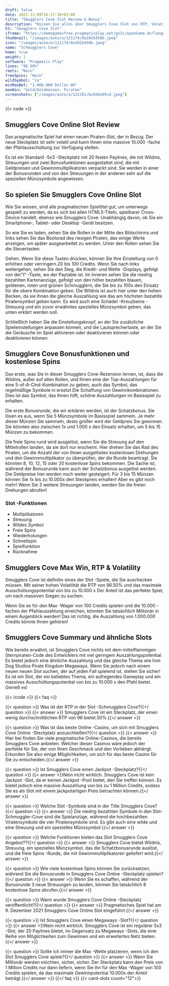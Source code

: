 ```yaml
---
draft: false
date: 2022-11-09T16:17:38+03:00
title: "Smugglers Cove Slot Review & Bonus"
description: "Wissen Sie alles über Smugglers Cove Slot von RTP, Volatilität, Auszahlungen, Funktionen und Boni von Pragmatic Play von den besten Online -Casinos!"
h1: "Smugglers Cove Slot"
iframe: "https://demogamesfree.pragmaticplay.net/gs2c/openGame.do?lang=en&cur=EUR&gameSymbol=vs20smugcove"
thumbnail: "/images/auto/o/121174/0a202b450b.jpeg"
icon: "/images/auto/o/121174/0a202b450b.jpeg"
name: "Schmugglers Cove"
home: true
weight: 1
software: "Pragmatic Play"
lines: "96.50%"
reels: "Nein"
freeSpins: "Hoch"
wildSymbol: "Ja"
minMaxBet: "1.000.000 Dollar.00"
maxWin: "Gold/Goldmünzen, Piraten"
screenshots: ["/images/auto/o/121201/bc026e89cd.jpeg"]
---
```


{{< code >}}<h2>Smugglers Cove Online Slot Review</h2><p>Das pragmatische Spiel hat einen neuen Piraten-Slot, der in Bezug. Der neue Steckplatz ist sehr volatil und kann Ihnen eine massive 10.000 -fache der Pfahlausschüttung zur Verfügung stellen.</p><p>Es ist ein Standard -5x3 -Steckplatz mit 20 festen Paylines, die mit Wildnis, Streuungen und zwei Bonusfunktionen ausgestattet sind, die mit Geldpreisen und Gewinnmultiplikatoren verpackt sind. Sie werden in einer der Bonusrunden und von den Streuungen in der anderen sehr auf die speziellen Münzsymbole angewiesen.</p><h2>So spielen Sie Smugglers Cove Online Slot</h2><p>Wie Sie wissen, sind alle pragmatischen Spieltitel gut, um unterwegs gespielt zu werden, da es sich bei allen HTML5-Titeln, spielbarer Cross-Device handelt, ebenso wie Smugglers Cove. Unabhängig davon, ob Sie ein Smartphone-, Tablet- oder Desktop -Gerät besitzen.</p><p>So wie Sie es laden, sehen Sie die Rollen in der Mitte des Bildschirms und links sehen Sie das Bootsrad des riesigen Piraten, das einige Werte anzeigen, um später ausgearbeitet zu werden. Unter den Rollen sehen Sie die Steuertasten.</p><p>Gehen. Wenn Sie diese Tasten drücken, können Sie Ihre Einstellung von 0 erhöhen oder verringern.20 bis 100 Credits. Wenn Sie nach links weitergehen, sehen Sie den Sieg, die Kredit- und Wette -Displays, gefolgt von der"I" -Taste, wo der Paytable ist. Im Inneren sehen Sie die niedrig bezahlten Kartenanzüge, gefolgt von den höher bezahlten blauen, goldenen, roten und grünen Schmugglern, die Sie bis zu 100x den Einsatz für die obere Kombination geben. Die Wildnis ist auch hier unter den hohen Becken, da sie Ihnen die gleiche Auszahlung wie das am höchsten bezahlte Piratensymbol geben kann. Es wird auch eine Schädel -Kreuzbeine -Streuung und ein zuvor erwähntes spezielles Münzsymbol geben, das unten erklärt werden soll.</p><p>Schließlich haben Sie die Einstellungsknopf, an der Sie zusätzliche Spieleinstellungen anpassen können, und die Lautsprechertaste, an der Sie die Geräusche im Spiel aktivieren oder deaktivieren können oder deaktivieren können.</p><h2>Smugglers Cove Bonusfunktionen und kostenlose Spins</h2><p>Das erste, was Sie in dieser Smugglers Cove-Rezension lernen, ist, dass die Wildnis, außer auf allen Rollen, und Ihnen eine der Top-Auszahlungen für eine 5-of-A-Cind-Kombination zu geben, auch das Symbol, das regelmäßige Symbole in ersetzt Die Schaffung von Gewinnkombinationen. Dies ist das Symbol, das Ihnen hilft, schöne Auszahlungen im Basisspiel zu erhalten.</p><p>Die erste Bonusrunde, die wir erklären werden, ist der Schatzbonus. Sie lösen es aus, wenn Sie 5 Münzsymbole im Basisspiel sammeln. Je mehr dieser Münzen Sie sammeln, desto größer wird der Geldpreis Sie gewinnen. Sie könnten also zwischen 1x und 1.000 x den Einsatz erhalten, um 5 bis 15 Münzen zu bekommen.</p><p>Die freie Spins rund wird ausgelöst, wenn Sie die Streuung auf den Mittelrollen landen, da sie dort nur erscheint. Hier drehen Sie das Rad des Piraten, um die Anzahl der von Ihnen ausgelösten kostenlosen Drehungen und den Gewinnmultiplikator zu überprüfen, der die Runde beantragt. Sie könnten 8, 10, 12, 15 oder 20 kostenlose Spins bekommen. Die Sache ist, während der Bonusrunde kann auch der Schatzbonus ausgelöst werden. Die Geldpreise hier werden noch weiter gesteigert. Für 3 bis 15 Münzen können Sie 1x bis zu 10.000x den Steckpreis erhalten! Aber es gibt noch mehr! Wenn Sie 3 weitere Streuungen landen, werden Sie die freien Drehungen abrufen!</p><h3>
Slot -Funktionen</h3><ul>
<li></span>
Multiplikatoren</li>
<li></span>
Streuung</li>
<li></span>
Wildes Symbol</li>
<li></span>
Freie Spins</li>
<li></span>
Wiederholungen</li>
<li></span>
Schnellspin</li>
<li></span>
Spielfunktion</li>
<li></span>
Rücknahme</li></ul><h2>Smugglers Cove Max Win, RTP & Volatility</h2><p>Smugglers Cove ist definitiv eines der Slot -Spiele, die Sie auschecken müssen. Mit seiner hohen Volatilität die RTP von 96.50% und das maximale Ausschüttungspotential von bis zu 10.000 x Der Anteil ist das perfekte Spiel, um nach massiven Siegen zu suchen.</p><p>Wenn Sie es für den Max -Wager von 100 Credits spielen und die 10.000 -fachen der Pfahlauszahlung erreichen, könnten Sie tatsächlich Millionär in einem Augenblick werden! Das ist richtig, die Auszahlung von 1.000.000 Credits könnte Ihnen gehören!</p><h2>Smugglers Cove Summary und ähnliche Slots</h2><p>Wie bereits erwähnt, ist Smugglers Cove nichts mit dem mittelflammigen Sternpiraten-Code des Entwicklers mit viel geringem Auszahlungspotential. Es bietet jedoch eine ähnliche Auszahlung und das gleiche Thema wie Iron Dog Studios Pirate Kingdom Megaways. Wenn Sie jedoch nach einem neuen neuen Slot suchen, der auf jeden Fall spielend ist, stellen Sie sicher! Es ist ein Slot, der ein beliebtes Thema, ein aufregendes Gameplay und ein massives Ausschüttungspotential von bis zu 10.000 x den Pfahl bietet. Genieß es!</p>
{{< /code >}}
{{< faq >}}

{{< question >}} Was ist der RTP in der Slot -Schmugglers Cove?{{</ question >}}
{{< answer >}} Smugglers Cove ist ein Steckplatz, der einen wenig durchschnittlichen RTP von 96 bietet.50%.{{</ answer >}}

{{< question >}} Was ist das beste Online -Casino, um sich mit Smugglers Cove Online -Steckplatz anzuschließen?{{</ question >}}
{{< answer >}} Hier bei finden Sie viele pragmatische Online-Casinos, die bereits Smugglers Cove anbieten. Welcher dieser Casinos wäre jedoch der perfekte für Sie, der von Ihren Geschmack und den Vorlieben abhängt. Erkunden Sie also einige Möglichkeiten, um sich für das beste Casino für Sie zu entscheiden.{{</ answer >}}

{{< question >}} Ist Smugglers Cove einen Jackpot -Steckplatz?{{</ question >}}
{{< answer >}}Nein nicht wirklich. Smugglers Cove ist kein Jackpot -Slot, da er keinen Jackpot -Pool bietet, den Sie treffen können. Es bietet jedoch eine massive Auszahlung von bis zu 1 Million Credits, sodass Sie es als Slot mit einem jackpotartigen Preis betrachten können.{{</ answer >}}

{{< question >}} Welche Slot -Symbole sind in der Title Smugglers Cove?{{</ question >}}
{{< answer >}} Die niedrig bezahlten Symbole in den Slot-Schmuggler-Cove sind die Spielanzüge, während die hochbezahlten Viratensymbole die vier Piratensymbole sind. Es gibt auch eine wilde und eine Streuung und ein spezielles Münzsymbol.{{</ answer >}}

{{< question >}} Welche Funktionen bieten das Slot Smugglers Cove Angebot??{{</ question >}}
{{< answer >}} Smugglers Cove bietet Wildnis, Streuung, ein spezielles Münzsymbol, das die Schatzbonusrunde auslöst, und die freie Spins -Runde, die mit Gewinnmultiplikatoren geliefert wird.{{</ answer >}}

{{< question >}} Wie viele kostenlose Spins können Sie zurücksetzen, während Sie die Bonusrunde in Smugglers Cove Online -Steckplatz spielen?{{</ question >}}
{{< answer >}} Wenn Sie es schaffen, während der Bonusrunde 3 neue Streuungen zu landen, können Sie tatsächlich 8 kostenlose Spins abrufen.{{</ answer >}}

{{< question >}} Wann wurde Smugglers Cove Online -Steckplatz veröffentlicht?{{</ question >}}
{{< answer >}} Pragmatisches Spiel hat am 9. Dezember 2021 Smugglers Cove Online Slot eingeführt.{{</ answer >}}

{{< question >}} Ist Smugglers Cove einen Megaways -Slot?{{</ question >}}
{{< answer >}}Nein nicht wirklich. Smugglers Cove ist ein regulärer 5x3 -Slot, der 20 Paylines bietet, im Gegensatz zu Megaways -Slots, die eine Reihe von Möglichkeiten zum Gewinnen und ein erweitertes Netz bieten.{{</ answer >}}

{{< question >}} Sollte ich immer die Max -Wette platzieren, wenn ich den Slot Smugglers Cove spiele?{{</ question >}}
{{< answer >}} Wenn Sie Millionär werden möchten, sicher, sicher. Der Steckplatz kann den Preis von 1 Million Credits nur dann liefern, wenn Sie ihn für den Max -Wager von 100 Credits spielen, da das maximale Gewinnpotential 10.000x der Anteil beträgt.{{</ answer >}}
{{</ faq >}}
{{< card-slots count="12">}}